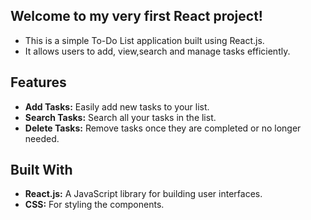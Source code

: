 ## Welcome to my very first React project! 
- This is a simple To-Do List application built using React.js.
- It allows users to add, view,search and manage tasks efficiently.

## Features
- **Add Tasks:** Easily add new tasks to your list.
- **Search Tasks:** Search all your tasks in the list.
- **Delete Tasks:** Remove tasks once they are completed or no longer needed.

## Built With
- **React.js:** A JavaScript library for building user interfaces.
- **CSS:** For styling the components.

